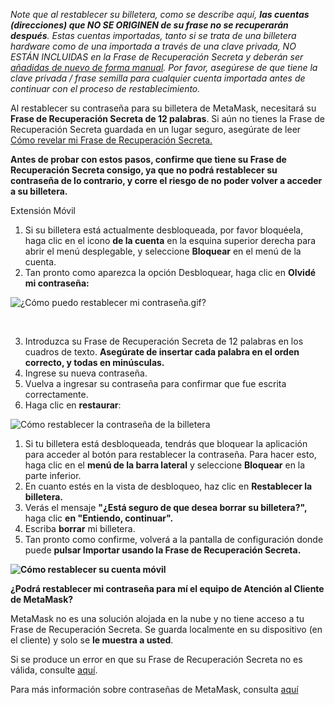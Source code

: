 *Note que al restablecer su billetera, como se describe aquí, **las cuentas (direcciones) que NO SE ORIGINEN de su frase no se recuperarán después**. Estas cuentas importadas, tanto si se trata de una billetera hardware como de una importada a través de una clave privada, NO ESTÁN INCLUIDAS en la Frase de Recuperación Secreta y deberán ser [añadidas de nuevo de forma manual](https://support.metamask.io/hc/en-us/articles/360015489271). Por favor, asegúrese de que tiene la clave privada / frase semilla para cualquier cuenta importada antes de continuar con el proceso de restablecimiento.*


Al restablecer su contraseña para su billetera de MetaMask, necesitará su **Frase de Recuperación Secreta de 12 palabras**. Si aún no tienes la Frase de Recuperación Secreta guardada en un lugar seguro, asegúrate de leer [Cómo revelar mi Frase de Recuperación Secreta.](https://support.metamask.io/hc/en-us/articles/360015290032)


**Antes de probar con estos pasos, confirme que tiene su Frase de Recuperación Secreta consigo, ya que no podrá restablecer su contraseña de lo contrario, y corre el riesgo de no poder volver a acceder a su billetera.**




Extensión Móvil


1. Si su billetera está actualmente desbloqueada, por favor bloquéela, haga clic en el icono **de la cuenta** en la esquina superior derecha para abrir el menú desplegable, y seleccione **Bloquear** en el menú de la cuenta.
2. Tan pronto como aparezca la opción Desbloquear, haga clic en **Olvidé mi contraseña:**


![¿Cómo puedo restablecer mi contraseña.gif?](https://support.metamask.io/hc/article_attachments/9305089663131/How_can_I_reset_my_password.gif)


 


3. Introduzca su Frase de Recuperación Secreta de 12 palabras en los cuadros de texto. **Asegúrate de insertar cada palabra en el orden correcto, y todas en minúsculas.**
4. Ingrese su nueva contraseña.
5. Vuelva a ingresar su contraseña para confirmar que fue escrita correctamente.
6. Haga clic en **restaurar**:


![Cómo restablecer la contraseña de la billetera](https://support.metamask.io/hc/article_attachments/9305249766555/How_to_reset_wallet_2.1_password.png)




1. Si tu billetera está desbloqueada, tendrás que bloquear la aplicación para acceder al botón para restablecer la contraseña. Para hacer esto, haga clic en el **menú de la barra lateral** y seleccione **Bloquear** en la parte inferior.
2. En cuanto estés en la vista de desbloqueo, haz clic en **Restablecer la billetera.**
3. Verás el mensaje **"¿Está seguro de que desea borrar su billetera?",** haga clic **en "Entiendo, continuar".**
4. Escriba **borrar** mi billetera.
5. Tan pronto como confirme, volverá a la pantalla de configuración donde puede **pulsar Importar usando la Frase de Recuperación Secreta.**


**![Cómo restablecer su cuenta móvil](https://support.metamask.io/hc/article_attachments/9305458244379/How_to_reset_your_account_mobile.gif)**




**¿Podrá restablecer mi contraseña para mí el equipo de Atención al Cliente de MetaMask?**


MetaMask no es una solución alojada en la nube y no tiene acceso a tu Frase de Recuperación Secreta. Se guarda localmente en su dispositivo (en el cliente) y solo se **le muestra a usted**.


Si se produce un error en que su Frase de Recuperación Secreta no es válida, consulte [aquí](https://support.metamask.io/hc/en-us/articles/360053014611-How-to-fix-Invalid-Seed-Phrase-error).


Para más información sobre contraseñas de MetaMask, consulta [aquí](https://support.metamask.io/hc/en-us/articles/4405451730331)


 

